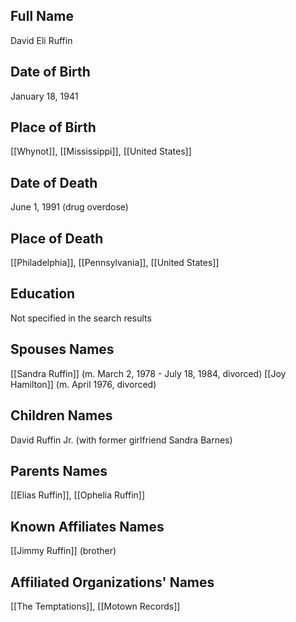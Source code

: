 ## Full Name
David Eli Ruffin

## Date of Birth
January 18, 1941

## Place of Birth
[[Whynot]], [[Mississippi]], [[United States]]

## Date of Death
June 1, 1991 (drug overdose)

## Place of Death
[[Philadelphia]], [[Pennsylvania]], [[United States]]

## Education
Not specified in the search results

## Spouses Names
[[Sandra Ruffin]] (m. March 2, 1978 - July 18, 1984, divorced)
[[Joy Hamilton]] (m. April 1976, divorced)

## Children Names
David Ruffin Jr. (with former girlfriend Sandra Barnes)

## Parents Names
[[Elias Ruffin]], [[Ophelia Ruffin]]

## Known Affiliates Names
[[Jimmy Ruffin]] (brother)

## Affiliated Organizations' Names
[[The Temptations]], [[Motown Records]]
